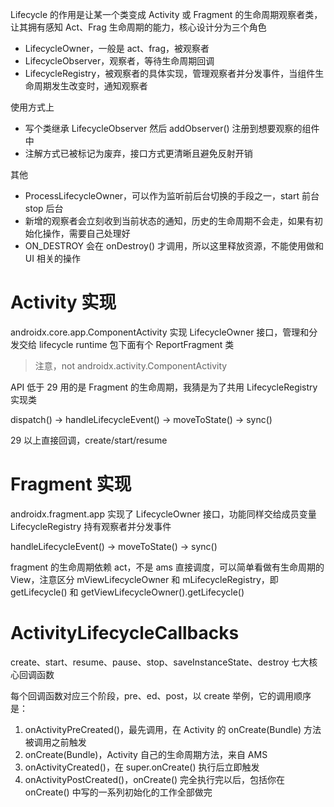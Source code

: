 
Lifecycle 的作用是让某一个类变成 Activity 或 Fragment 的生命周期观察者类，让其拥有感知 Act、Frag 生命周期的能力，核心设计分为三个角色

- LifecycleOwner，一般是 act、frag，被观察者
- LifecycleObserver，观察者，等待生命周期回调
- LifecycleRegistry，被观察者的具体实现，管理观察者并分发事件，当组件生命周期发生改变时，通知观察者

使用方式上

- 写个类继承 LifecycleObserver 然后 addObserver() 注册到想要观察的组件中
- 注解方式已被标记为废弃，接口方式更清晰且避免反射开销

其他

- ProcessLifecycleOwner，可以作为监听前后台切换的手段之一，start 前台 stop 后台
- 新增的观察者会立刻收到当前状态的通知，历史的生命周期不会走，如果有初始化操作，需要自己处理好
- ON_DESTROY 会在 onDestroy() 才调用，所以这里释放资源，不能使用做和 UI 相关的操作

# Activity 实现

androidx.core.app.ComponentActivity 实现 LifecycleOwner 接口，管理和分发交给 lifecycle runtime 包下面有个 ReportFragment 类

> 注意，not androidx.activity.ComponentActivity

API 低于 29 用的是 Fragment 的生命周期，我猜是为了共用 LifecycleRegistry 实现类

dispatch() -> handleLifecycleEvent() -> moveToState() -> sync()

29 以上直接回调，create/start/resume

# Fragment 实现

androidx.fragment.app 实现了 LifecycleOwner 接口，功能同样交给成员变量 LifecycleRegistry 持有观察者并分发事件

handleLifecycleEvent() -> moveToState() -> sync()

fragment 的生命周期依赖 act，不是 ams 直接调度，可以简单看做有生命周期的 View，注意区分 mViewLifecycleOwner 和 mLifecycleRegistry，即 getLifecycle() 和 getViewLifecycleOwner().getLifecycle()

# ActivityLifecycleCallbacks

create、start、resume、pause、stop、saveInstanceState、destroy 七大核心回调函数

每个回调函数对应三个阶段，pre、ed、post，以 create 举例，它的调用顺序是：

1. onActivityPreCreated()，最先调用，在 Activity 的 onCreate(Bundle) 方法被调用之前触发
2. onCreate(Bundle)，Activity 自己的生命周期方法，来自 AMS
3. onActivityCreated()，在 super.onCreate() 执行后立即触发
4. onActivityPostCreated()，onCreate() 完全执行完以后，包括你在 onCreate() 中写的一系列初始化的工作全部做完